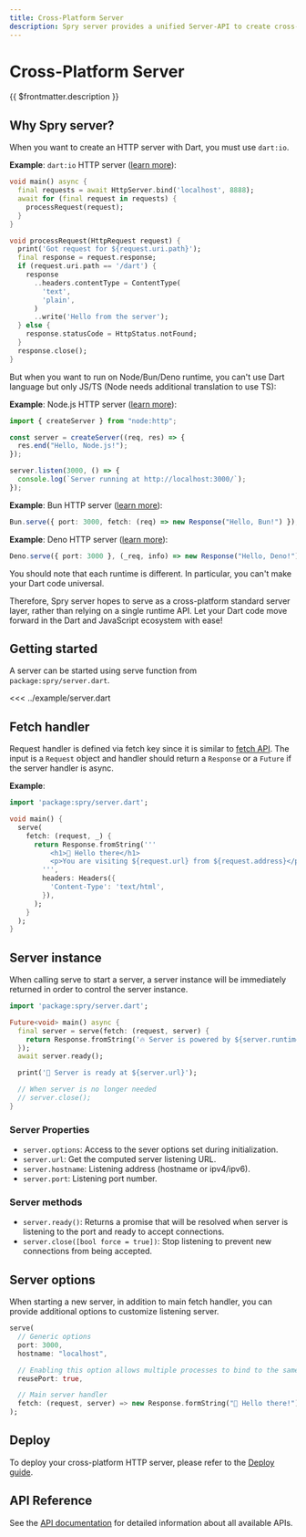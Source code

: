 ```yaml
---
title: Cross-Platform Server
description: Spry server provides a unified Server-API to create cross-platform servers. Including Dart, Bun, Node and Deno
---
```


# Cross-Platform Server

{{ $frontmatter.description }}

## Why Spry server?

When you want to create an HTTP server with Dart, you must use `dart:io`.

**Example**: `dart:io` HTTP server ([learn more](https://dart.dev/libraries/dart-io#http-server)):

```dart
void main() async {
  final requests = await HttpServer.bind('localhost', 8888);
  await for (final request in requests) {
    processRequest(request);
  }
}

void processRequest(HttpRequest request) {
  print('Got request for ${request.uri.path}');
  final response = request.response;
  if (request.uri.path == '/dart') {
    response
      ..headers.contentType = ContentType(
        'text',
        'plain',
      )
      ..write('Hello from the server');
  } else {
    response.statusCode = HttpStatus.notFound;
  }
  response.close();
}
```

But when you want to run on Node/Bun/Deno runtime, you can't use Dart language but only JS/TS (Node needs additional translation to use TS):

**Example**: Node.js HTTP server ([learn more](https://nodejs.org/en/learn/getting-started/introduction-to-nodejs)):
```typescript
import { createServer } from "node:http";

const server = createServer((req, res) => {
  res.end("Hello, Node.js!");
});

server.listen(3000, () => {
  console.log(`Server running at http://localhost:3000/`);
});
```

**Example**: Bun HTTP server ([learn more](https://docs.deno.com/api/deno/~/Deno.serve)):
```typescript
Bun.serve({ port: 3000, fetch: (req) => new Response("Hello, Bun!") });
```

**Example**: Deno HTTP server ([learn more](https://bun.sh/docs/api/http)):
```typescript
Deno.serve({ port: 3000 }, (_req, info) => new Response("Hello, Deno!"));
```

You should note that each runtime is different. In particular, you can't make your Dart code universal.

Therefore, Spry server hopes to serve as a cross-platform standard server layer, rather than relying on a single runtime API. Let your Dart code move forward in the Dart and JavaScript ecosystem with ease!

## Getting started

A server can be started using serve function from `package:spry/server.dart`.

<<< ../example/server.dart

## Fetch handler

Request handler is defined via fetch key since it is similar to [fetch API](https://developer.mozilla.org/en-US/docs/Web/API/Fetch_API).
The input is a `Request` object and handler should return a `Response` or a `Future` if the server handler is async.

**Example**:
```dart
import 'package:spry/server.dart';

void main() {
  serve(
    fetch: (request, _) {
      return Response.fromString('''
          <h1>👋 Hello there</h1>
          <p>You are visiting ${request.url} from ${request.address}</p>
        ''',
        headers: Headers({
          'Content-Type': 'text/html',
        }),
      );
    }
  );
}
```

## Server instance

When calling serve to start a server, a server instance will be immediately returned in order to control the server instance.

```dart
import 'package:spry/server.dart';

Future<void> main() async {
  final server = serve(fetch: (request, server) {
    return Response.fromString('🔥 Server is powered by ${server.runtime.runtimeType}');
  });
  await server.ready();

  print('🚀 Server is ready at ${server.url}');

  // When server is no longer needed
  // server.close();
}
```

### Server Properties

- `server.options`: Access to the sever options set during initialization.
- `server.url`: Get the computed server listening URL.
- `server.hostname`: Listening address (hostname or ipv4/ipv6).
- `server.port`: Listening port number.

### Server methods

- `server.ready()`: Returns a promise that will be resolved when server is listening to the port and ready to accept connections.
- `server.close([bool force = true])`: Stop listening to prevent new connections from being accepted.

## Server options

When starting a new server, in addition to main fetch handler, you can provide additional options to customize listening server.

```dart
serve(
  // Generic options
  port: 3000,
  hostname: "localhost",

  // Enabling this option allows multiple processes to bind to the same port, which is useful for load balancing.
  reusePort: true,

  // Main server handler
  fetch: (request, server) => new Response.formString("👋 Hello there!"),
);
```

## Deploy

To deploy your cross-platform HTTP server, please refer to the [Deploy guide](/deploy).

## API Reference

See the [API documentation](https://pub.dev/documentation/spry/latest/server/) for detailed information about all available APIs.

